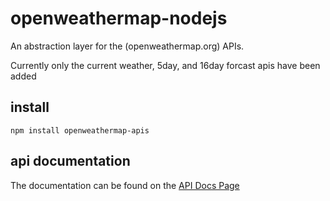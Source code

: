 # openweathermap-nodejs

  An abstraction layer for the (openweathermap.org) APIs.

  Currently only the current weather, 5day, and 16day forcast apis have been added

## install

```
npm install openweathermap-apis
```

## api documentation

The documentation can be found on the [API Docs Page](./docs/api.md)
